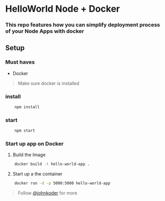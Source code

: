 # HelloWorld Node + Docker

### This repo features how you can simplify deployment process of your Node Apps with docker

## Setup

### Must haves

- Docker

> Make sure docker is installed

### install

```bash
    npm install
```

### start

```bash
    npm start
```

### Start up app on Docker

1. Build the Image

```bash
    docker build -t hello-world-app .
```

2. Start up a the container

```bash
    docker run -d -p 5000:5000 hello-world-app
```

> Follow [@johnkoder](https://twitter.com/johnkoder) for more
